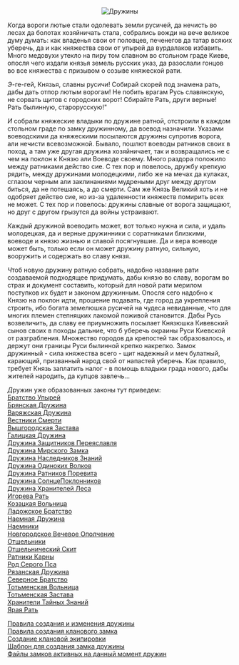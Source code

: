 &nbsp;

<p style='text-align: center'>
    <img src="/img/tit_druzhins.jpg" alt='Дружины' />
</p>

<i class='letter letter-k mt-4'>К</i>огда вороги лютые стали одолевать земли русичей, да нечисть во лесах да болотах хозяйничать стала, собрались вожди на вече великое думу думать: как владенья свои от половцев, печенегов да татар всяких уберечь, да и как княжества свои от упырей да вурдалаков избавить. Много медовухи утекло на пиру том славном во стольном граде Киеве, опосля чего издали князья земель русских указ, да разослали гонцов во все княжества с призывом о созыве княжеской рати.

<i class='letter letter-aa mt-4'>Э</i>-ге-гей, Князья, славны русичи! Собирай скорей под знамена рать, дабы дать отпор лютым ворогам! Не побить врагам Русь славянскую, не сорвать щитов с городских ворот! Сбирайте Рать, други верные! Рать былинную, старорусскую!"

<i class='letter letter-i mt-4'>И</i> собрали княжеские владыки по дружине ратной, отстроили в каждом стольном граде по замку дружинному, да воевод назначили. Указами воеводскими да княжескими посылаются дружины супротив ворога, али нечисти всевозможной. Бывало, пошлют воеводы ратников своих в поход, а там уже другая дружина хозяйничает, так и возвращались не с чем на поклон к Князю али Воеводе своему. Много раздора положило между ратниками действо сие. С тех пор и повелось, дружбу крепкую рядить, между дружинами молодецкими, либо же на мечах да кулаках, сглазом черным али заклинаниями мудреными друг между другом биться, да не потешаясь, а до смерти. Сам же Князь Великий хоть и не одобряет действо сие, но из-за удаленности княжеств помирить всех не может. С тех пор и повелось: дружины славные от ворога защищают, но друг с другом грызутся да войны устраивают.

<i class='letter letter-k mt-4'>К</i>аждый дружиной воеводить может, вот только нужна и сила, и удаль молодецкая, да и верные дружинники с соратниками близкими, воеводе и князю жизнью и славой посягнувшие. Да и вера воеводе может быть, только если он может дружину ратную, сильную, вооружить и содержать во славу князя.

<i class='letter letter-ch mt-4'>Ч</i>тоб новую дружину ратную собрать, надобно название рати создаваемой подходящее придумать, дабы князю во славу, ворогам во страх и документ составить, который для новой рати мерилом поступков их будет и законом дружинным. Опосля сего надобно к Князю на поклон идти, прошение подавать, где город да укрепления строить, ибо богата земелюшка русичей на чудеса невиданные, что для многих племен степняцких лакомой поживой становится. Дабы Русь возвеличить, да славу ее приумножить посылает Князюшка Кивевский сынов своих в походы дальние, что б уберечь окраины Руси Киевской от разграбления. Множество городов да крепостей так образовалось, и держут они границы Руси былинной крепко накрепко. Замок дружинный - сила княжества всего - щит надежный и меч булатный, карающий, призванный народ свой от напастей уберечь. Как правило, требует Князь заплатить налог - в помощь владыки града нового, дабы жителей народить, да купцов завлечь...

<i id='list' class='letter letter-d mt-4'>Д</i>ружин уже образованных законы тут приведем:  
[Братство Упырей](/clans/bu/)  
[Брянская Дружина](/clans/bd/)  
[Варяжская Дружина](/clans/vd/)  
[Вестники Смерти](/clans/vs/)  
[Вышгородская Застава](/clans/vz/)  
[Галицкая Дружина](/clans/gd/)  
[Дружина Защитников Переяславля](/clans/dzp/)  
[Дружина Мирского Замка](/clans/dmz/)  
[Дружина Наследников Знаний](/clans/dnz/)  
[Дружина Одиноких Волков](/clans/dov/)  
[Дружина Ратников Поревита](/clans/rp/)  
[Дружина СолнцеПоклонников](/clans/sp/)  
[Дружина Хранителей Леса](/clans/ld/)  
[Игорева Рать](/clans/ir/)  
[Козацкая Вольница](/clans/kv/)  
[Ладожское Братство](/clans/lb/)  
[Наемная Дружина](/clans/nd/)  
[Наемники](/clans/tdn/)  
[Новгородское Вечевое Ополчение](/clans/nvo/)  
[Отшельники](/clans/zao/)  
[Отшельнический Скит](/clans/os/)  
[Ратники Карны](/clans/rk/)  
[Род Серого Пса](/clans/rsp/)  
[Рязанская Дружина](/clans/rd/)  
[Северное Братство](/clans/sb/)  
[Тотьменская Вольница](/clans/tv/)  
[Тотьменская Застава](/clans/tz/)  
[Хранители Тайных Знаний](/clans/htz/)  
[Ярая Рать](/clans/yar/)  

<div class='mt-4 text-center'>
    <a href='/clans/new_clan/'>Правила создания и изменения дружины</a><br/>
    <a href='/clans/new_castle/'>Правила создания кланового замка</a><br/>
    <a href='/clans/new_equip/'>Создание клановой экипировки</a><br/>
    <a href='/files/clan_castle_template.zip'>Шаблон для создания замка дружины</a><br/>
    <a href='/files/clan_files_all.zip'>Файлы замков активных на данный момент дружин</a><br/>
</div>
